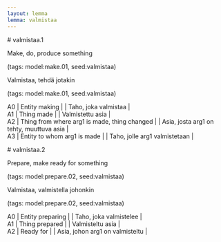 ```yaml
---
layout: lemma
lemma: valmistaa
---
```


<div class="sense">
# <span class="sensename">valmistaa.1</span>

<span class="description">Make, do, produce something</span>

(tags: model:make.01, seed:valmistaa)

<span class="description">Valmistaa, tehdä jotakin</span>

(tags: model:make.01, seed:valmistaa)

A0 | Entity making |   | Taho, joka valmistaa |  
A1 | Thing made |   | Valmistettu asia |  
A2 | Thing from where arg1 is made, thing changed |   | Asia, josta arg1 on tehty, muuttuva asia |  
A3 | Entity to whom arg1 is made |   | Taho, jolle arg1 valmistetaan |  

</div>

<div class="sense">
# <span class="sensename">valmistaa.2</span>

<span class="description">Prepare, make ready for something</span>

(tags: model:prepare.02, seed:valmistaa)

<span class="description">Valmistaa, valmistella johonkin</span>

(tags: model:prepare.02, seed:valmistaa)

A0 | Entity preparing |   | Taho, joka valmistelee |  
A1 | Thing prepared |   | Valmisteltu asia |  
A2 | Ready for |   | Asia, johon arg1 on valmisteltu |  

</div>

